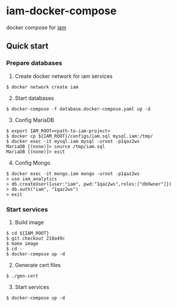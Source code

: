 # iam-docker-compose

docker compose for [iam](https://github.com/marmotedu/iam)

## Quick start

### Prepare databases

1. Create docker network for iam services

```shell
$ docker network create iam
```

2. Start databases

```shell
$ docker-compose -f database.docker-compose.yaml up -d
```

3. Config MariaDB

```shell
$ export IAM_ROOT=<path-to-iam-project>
$ docker cp ${IAM_ROOT}/configs/iam.sql mysql.iam:/tmp/
$ docker exec -it mysql.iam mysql -uroot -p1qaz2ws
MariaDB [(none)]> source /tmp/iam.sql
MariaDB [(none)]> exit
```

4. Config Mongo

```shell
$ docker exec -it mongo.iam mongo -uroot -p1qaz2ws
> use iam_analytics
> db.createUser({user:"iam", pwd:"1qaz2ws",roles:["dbOwner"]})
> db.auth("iam", "1qaz2ws")
> exit
```

### Start services

1. Build image

```shell
$ cd ${IAM_ROOT}
$ git checkout 210a49c
$ make image
$ cd -
$ docker-compose up -d
```

2. Generate cert files

```shell
$ ./gen-cert
```

3. Start services

```shell
$ docker-compose up -d
```
